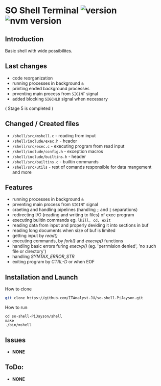 # **SO Shell Terminal** ![version](https://img.shields.io/badge/version-v0.5.3-yellow.svg) ![nvm version](https://img.shields.io/badge/tests-all%20passed-green.svg)
<!-- ![nvm version](https://img.shields.io/badge/tests-3%20failed-red.svg) -->

## **Introduction**
Basic shell with wide possibilites.

## **Last changes**
- code reorganization
- running processes in background `&`
- printing ended background processes
- prventing main process from `SIGINT` signal
- added blocking `SIGCHLD` signal when necessary

( Stage 5 is completed )

## **Changed / Created files**
- `/shell/src/mshell.c` - reading from input
- `/shell/include/exec.h` - header
- `/shell/src/exec.c` - executing program from read input
- `/shell/include/config.h` - exception macros
- `/shell/include/builtins.h` - header
- `/shell/src/builtins.c` - builtin commands
- `/shell/src/utils` - rest of comands responsible for data mangement and more

## **Features**
- running processes in background `&`
- prventing main process from `SIGINT` signal
- craeting and handling pipelines (handling `;` and `|` separations)
- redirecting I/O (reading and writing to files) of exec program
- executing bulitin commands eg. `lkill, cd, exit`
- reading data from input and properly deviding it into sections in buf
- reading long documents when size of buf is limited
- getting input by *read()*
- executing commands, by *fork()* and *execvp()* functions
- handling basic errors furing *execvp()* (eg. 'perrmision denied', 'no such file or directory')
- handling *SYNTAX_ERROR_STR*
- exiting program by *CTRL-D* or when EOF

## **Installation and Launch**
How to clone
```bash
git clone https://github.com/ITAnalyst-JU/so-shell-PiJayson.git
```

How to run
```
cd so-shell-PiJayson/shell
make
./bin/mshell
```

## **Issues**
- **NONE**

## **ToDo:**
- **NONE**
